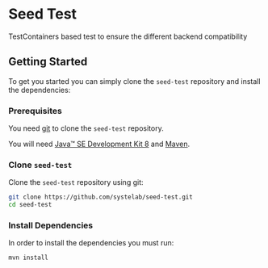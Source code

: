 # Seed Test

TestContainers based test to ensure the different backend compatibility

## Getting Started

To get you started you can simply clone the `seed-test` repository and install the dependencies:

### Prerequisites

You need [git][git] to clone the `seed-test` repository.

You will need [Java™ SE Development Kit 8][jdk-download] and [Maven][maven].

### Clone `seed-test`

Clone the `seed-test` repository using git:

```bash
git clone https://github.com/systelab/seed-test.git
cd seed-test
```

### Install Dependencies

In order to install the dependencies you must run:

```bash
mvn install
```


[git]: https://git-scm.com/
[maven]: https://maven.apache.org/download.cgi
[jdk-download]: http://www.oracle.com/technetwork/java/javase/downloads


